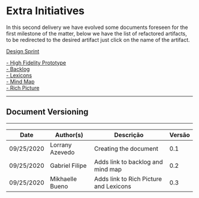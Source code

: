 # Extra Initiatives

In this second delivery we have evolved some documents foreseen for the first milestone of the matter, below we have the list of refactored artifacts, to be redirected to the desired artifact just click on the name of the artifact.


[Design Sprint](../../docs/base/designSprint/design_sprint.md)


 <a href="/base/designSprint/prototype/">- High Fidelity Prototype</a> </br>
 <a href="/base/requirements/modeling/backlog/">- Backlog </a> </br>
  <a href="/base/requirements/modeling/lexicons/">- Lexicons </a> </br>
 <a href="/base/requirements/preTraceability/mindMap/">- Mind Map </a> </br>
  <a href="/base/requirements/preTraceability/RichPicture/">- Rich Picture </a> </br>


***
## Document Versioning
---

| Date | Author(s) | Descrição | Versão |
|------|-------|-----------|--------|
| 09/25/2020 | Lorrany Azevedo | Creating the document | 0.1 |
| 09/25/2020 | Gabriel Filipe | Adds link to backlog and mind map | 0.2 |
| 09/25/2020 | Mikhaelle Bueno | Adds link to Rich Picture and Lexicons| 0.3 |
